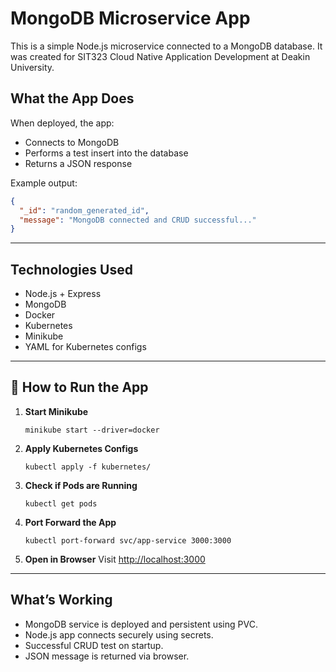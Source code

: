 # MongoDB Microservice App 

This is a simple Node.js microservice connected to a MongoDB database. It was created for SIT323 Cloud Native Application Development at Deakin University.

## What the App Does

When deployed, the app:
- Connects to MongoDB
- Performs a test insert into the database
- Returns a JSON response

Example output:
```json
{
  "_id": "random_generated_id",
  "message": "MongoDB connected and CRUD successful..."
}
```

---

## Technologies Used

- Node.js + Express
- MongoDB
- Docker
- Kubernetes
- Minikube
- YAML for Kubernetes configs

---

## 🚀 How to Run the App

1. **Start Minikube**
   ```
   minikube start --driver=docker
   ```

2. **Apply Kubernetes Configs**
   ```
   kubectl apply -f kubernetes/
   ```

3. **Check if Pods are Running**
   ```
   kubectl get pods
   ```

4. **Port Forward the App**
   ```
   kubectl port-forward svc/app-service 3000:3000
   ```

5. **Open in Browser**
   Visit [http://localhost:3000](http://localhost:3000)

---

## What’s Working

- MongoDB service is deployed and persistent using PVC.
- Node.js app connects securely using secrets.
- Successful CRUD test on startup.
- JSON message is returned via browser.

